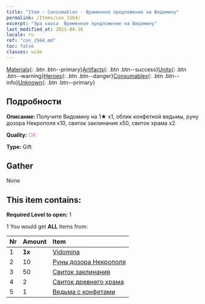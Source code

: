 ```yaml
---
title: "Item - Consumables - Временное предложение на Видомину"
permalink: /Items/con_1564/
excerpt: "Эра хаоса  Временное предложение на Видомину"
last_modified_at: 2021-04-16
locale: ru
ref: "con_1564.md"
toc: false
classes: wide
---
```

 [Materials](/ru/Items/){: .btn .btn--primary}[Artifacts](/ru/Items/Artifacts/){: .btn .btn--success}[Units](/ru/Items/Units/){: .btn .btn--warning}[Heroes](/ru/Items/Heroes/){: .btn .btn--danger}[Consumables](/ru/Items/Consumables/){: .btn .btn--info}[Unknown](/ru/Items/Unknown/){: .btn .btn--primary}

## Подробности
 **Описание:** Получите Видомину на 1★ x1, облик конфетной ведьмы, руну дозора Некрополя x10, свиток заклинания x50, свиток храма x2.

 **Quality:** <span style="color: #DA70D6">OK</span>

 **Type:** Gift

## Gather

  None

## This item contains:

 **Required Level to open:** 1

 1 You would get **ALL** items  from:

  | Nr | Amount |     Item    |
  |:---|:-------|:------------|
  | 1 |  **1x** | [Vidomina](/heroes/Видомина/) |  | 
  | 2 | 10 | [Руны дозора Некрополя](/ru/Items/con_755/) |  | 
  | 3 | 50 | [Свиток заклинания](/ru/Items/con_694/) |  | 
  | 4 | 2 | [Свиток древнего храма](/ru/Items/con_697/) |  | 
  | 5 | 1 | [Ведьма с конфетами](/ru/Items/con_1053/) |  | 
